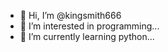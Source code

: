 - 👋 Hi, I’m @kingsmith666
- 👀 I’m interested in programming...
- 🌱 I’m currently learning python...

<!--
kingsmith666/kingsmith666 is a ✨ special ✨ repository because its `README.md` (this file) appears on your GitHub profile.
You can click the Preview link to take a look at your changes.
--->
